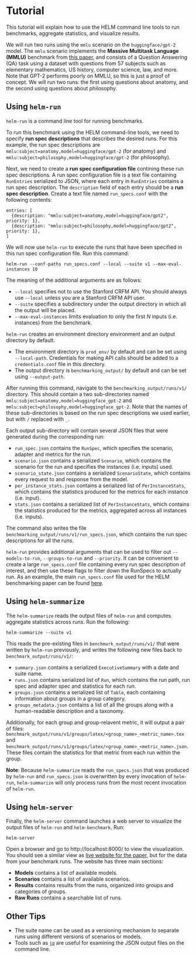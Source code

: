 # Tutorial

This tutorial will explain how to use the HELM command line tools to run benchmarks, aggregate statistics, and visualize results.

We will run two runs using the `mmlu` scenario on the `huggingface/gpt-2` model. The `mmlu` scenario implements the **Massive Multitask Language (MMLU)** benchmark from [this paper](https://arxiv.org/pdf/2009.03300.pdf), and consists of a Question Answering (QA) task using a dataset with questions from 57 subjects such as elementary mathematics, US history, computer science, law, and more. Note that GPT-2 performs poorly on MMLU, so this is just a proof of concept. We will run two runs: the first using questions about anatomy, and the second using questions about philosophy.

## Using `helm-run`

`helm-run` is a command line tool for running benchmarks.

To run this benchmark using the HELM command-line tools, we need to specify **run spec descriptions** that describes the desired runs. For this example, the run spec descriptions are `mmlu:subject=anatomy,model=huggingface/gpt-2` (for anatomy) and `mmlu:subject=philosophy,model=huggingface/gpt-2` (for philosophy).

Next, we need to create a **run spec configuration file** contining these run spec descriptions. A run spec configuration file is a text file containing `RunEntries` serialized to JSON, where each entry in `RunEntries` contains a run spec description. The `description` field of each entry should be a **run spec description**. Create a text file named `run_specs.conf` with the following contents:

```
entries: [
  {description: "mmlu:subject=anatomy,model=huggingface/gpt2", priority: 1},
  {description: "mmlu:subject=philosophy,model=huggingface/gpt2", priority: 1},
]
```

We will now use `helm-run` to execute the runs that have been specified in this run spec configuration file. Run this command:

```
helm-run --conf-paths run_specs.conf --local --suite v1 --max-eval-instances 10
```

The meaning of the additional arguments are as follows:

- `--local` specifies not to use the Stanford CRFM API. You should always use `--local` unless you are a Stanford CRFM API user.
- `--suite` specifies a subdirectory under the output directory in which all the output will be placed.
- `--max-eval-instances` limits evaluation to only the first *N* inputs (i.e. instances) from the benchmark.

`helm-run` creates an environment directory environment and an output directory by default.

-  The environment directory is `prod_env/` by default and can be set using `--local-path`. Credentials for making API calls should be added to a `credentials.conf` file in this directory.
-  The output directory is `benchmarking_output/` by default and can be set using `--output-path`.

After running this command, navigate to the `benchmarking_output/runs/v1/` directory. This should contain a two sub-directories named `mmlu:subject=anatomy,model=huggingface_gpt-2` and `mmlu:subject=philosophy,model=huggingface_gpt-2`. Note that the names of these sub-directories is based on the run spec descriptions we used earlier, but with `/` replaced with `_`.

Each output sub-directory will contain several JSON files that were generated during the corresponding run:

- `run_spec.json` contains the `RunSpec`, which specifies the scenario, adapter and metrics for the run.
- `scenario.json` contains a serialized `Scenario`, which contains the scenario for the run and specifies the instances (i.e. inputs) used.
- `scenario_state.json` contains a serialized `ScenarioState`, which contains every request to and response from the model.
- `per_instance_stats.json` contains a serialized list of `PerInstanceStats`, which contains the statistics produced for the metrics for each instance (i.e. input).
- `stats.json` contains a serialized list of `PerInstanceStats`, which contains the statistics produced for the metrics, aggregated across all instances (i.e. inputs).

The command also writes the file `benchmarking_output/runs/v1/run_specs.json`, which contains the run spec descriptions for all the runs. 

`helm-run` provides additional arguments that can be used to filter out `--models-to-run`, `--groups-to-run` and `--priority`. It can be convenient to create a large `run_specs.conf` file containing every run spec description of interest, and then use these flags to filter down the RunSpecs to actually run. As an example, the main `run_specs.conf` file used for the HELM benchmarking paper can be found [here](https://github.com/stanford-crfm/helm/blob/main/src/benchmark/presentation/run_specs.conf).

## Using `helm-summarize`

The `helm-summarize` reads the output files of `helm-run` and computes aggregate statistics across runs. Run the following:

```
helm-summarize --suite v1
```

This reads the pre-existing files in `benchmark_output/runs/v1/` that were written by `helm-run` previously, and writes the following new files back to `benchmark_output/runs/v1/`:

- `summary.json` contains a serialized `ExecutiveSummary` with a date and suite name.
- `runs.json` contains serialized list of `Run`, which contains the run path, run spec and adapter spec and statistics for each run.
- `groups.json` contains a serialized list of `Table`, each containing information about groups in a group category.
- `groups_metadata.json` contains a list of all the groups along with a human-readable description and a taxonomy.

Additionally, for each group and group-relavent metric, it will output a pair of files: `benchmark_output/runs/v1/groups/latex/<group_name>_<metric_name>.tex` and `benchmark_output/runs/v1/groups/latex/<group_name>_<metric_name>.json`. These files contain the statistics for that metric from each run within the group.

**Note**: Because `helm-summarize` reads the `run_specs.json` that was produced by `helm-run` and `run_specs.json` is overwritten by every invocation of `helm-run`, `helm-summarize` will only process runs from the most recent invocation of `helm-run`.

## Using `helm-server`

Finally, the `helm-server` command launches a web server to visualize the output files of `helm-run` and `helm-benchmark`. Run:

```
helm-server
```

Open a browser and go to http://localhost:8000/ to view the visualization. You should see a similar view as [live website for the paper](https://crfm.stanford.edu/helm/v1.0/), but for the data from your benchmark runs. The website has three main sections:

- **Models** contains a list of available models.
- **Scenarios** contains a list of available scenarios.
- **Results** contains results from the runs, organized into groups and categories of groups.
- **Raw Runs** contains a searchable list of runs.

## Other Tips

- The suite name can be used as a versioning mechanism to separate runs using different versions of scenarios or models.
- Tools such as [`jq`](https://stedolan.github.io/jq/) are useful for examining the JSON output files on the command line.
